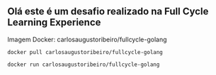 ## Olá este é um desafio realizado na Full Cycle Learning Experience

Imagem Docker: carlosaugustoribeiro/fullcycle-golang

```
docker pull carlosaugustoribeiro/fullcycle-golang
```

```
docker run carlosaugustoribeiro/fullcycle-golang
```
